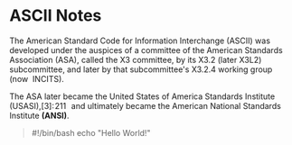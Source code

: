 # ASCII Notes

The American Standard Code for Information 
Interchange (ASCII) was developed under the 
auspices of a committee of the American Standards 
Association (ASA), called the X3 committee, by 
its X3.2 (later X3L2) subcommittee, and later by 
that subcommittee's X3.2.4 working group (now 
INCITS). 

The ASA later became the United States 
of America Standards Institute (USASI),[3]: 211  
and ultimately became the American National 
Standards Institute **(ANSI)**.
> #!/bin/bash
> echo "Hello World!"
